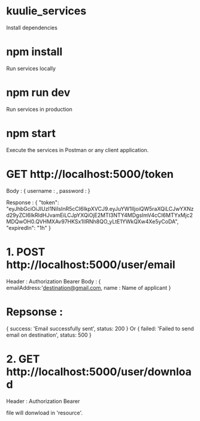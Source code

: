 # kuulie_services

Install dependencies

# npm install

Run services locally

# npm run dev

Run services in production

# npm start

Execute the services in Postman or any client application.

# GET http://localhost:5000/token
Body :
{
username : <username>,
password : <password>
}

Response :
{
"token": "eyJhbGciOiJIUzI1NiIsInR5cCI6IkpXVCJ9.eyJuYW1lIjoiQW5raXQiLCJwYXNzd29yZCI6IkRldHJvamEiLCJpYXQiOjE2MTI3NTY4MDgsImV4cCI6MTYxMjc2MDQwOH0.QVHMXAv97HKSx1lIRNh8QO_yLtE1YWkQXw4Xe5yCoDA",
"expiredIn": "1h"
}

# 1. POST http://localhost:5000/user/email

Header : Authorization Bearer <token>
Body :
{
emailAddress:'destination@gmail.com,
name : Name of applicant
}

# Repsonse :

{ success: 'Email successfully sent', status: 200 }
Or
{ failed: 'Failed to send email on destination', status: 500 }

# 2. GET http://localhost:5000/user/download

Header : Authorization Bearer <token>

file will donwload in 'resource'.

